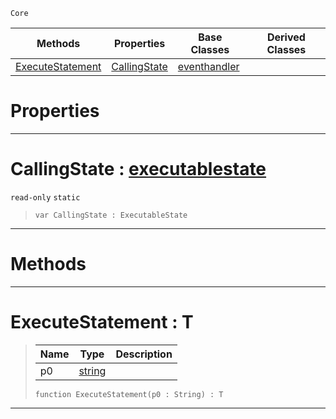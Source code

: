  `Core`

|Methods|Properties|Base Classes|Derived Classes|
|---|---|---|---|
|[ ExecuteStatement](executablestate.md#executestatement-zilch-en)|[ CallingState](executablestate.md#callingstate-zilch-engine)|[eventhandler](eventhandler.md)| |


 #  Properties


---  
 #  CallingState : [executablestate](executablestate.md)

 `read-only` `static`

> 
> ``` lang=cpp, name=Nada
> var CallingState : ExecutableState


---  
 #  Methods


---  
 #  ExecuteStatement : T

> 
> |Name|Type|Description|
> |---|---|---|
> |p0|[string](string.md)| |
> ``` lang=cpp, name=Nada
> function ExecuteStatement(p0 : String) : T
> ``` 


---  
 

 